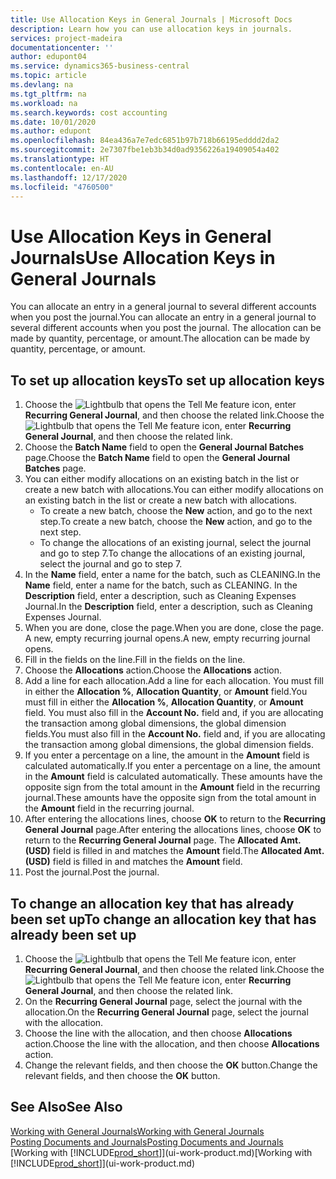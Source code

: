 ```yaml
---
title: Use Allocation Keys in General Journals | Microsoft Docs
description: Learn how you can use allocation keys in journals.
services: project-madeira
documentationcenter: ''
author: edupont04
ms.service: dynamics365-business-central
ms.topic: article
ms.devlang: na
ms.tgt_pltfrm: na
ms.workload: na
ms.search.keywords: cost accounting
ms.date: 10/01/2020
ms.author: edupont
ms.openlocfilehash: 84ea436a7e7edc6851b97b718b66195edddd2da2
ms.sourcegitcommit: 2e7307fbe1eb3b34d0ad9356226a19409054a402
ms.translationtype: HT
ms.contentlocale: en-AU
ms.lasthandoff: 12/17/2020
ms.locfileid: "4760500"
---
```

# <a name="use-allocation-keys-in-general-journals"></a><span data-ttu-id="cb6c2-103">Use Allocation Keys in General Journals</span><span class="sxs-lookup"><span data-stu-id="cb6c2-103">Use Allocation Keys in General Journals</span></span>
<span data-ttu-id="cb6c2-104">You can allocate an entry in a general journal to several different accounts when you post the journal.</span><span class="sxs-lookup"><span data-stu-id="cb6c2-104">You can allocate an entry in a general journal to several different accounts when you post the journal.</span></span> <span data-ttu-id="cb6c2-105">The allocation can be made by quantity, percentage, or amount.</span><span class="sxs-lookup"><span data-stu-id="cb6c2-105">The allocation can be made by quantity, percentage, or amount.</span></span>

## <a name="to-set-up-allocation-keys"></a><span data-ttu-id="cb6c2-106">To set up allocation keys</span><span class="sxs-lookup"><span data-stu-id="cb6c2-106">To set up allocation keys</span></span>
1. <span data-ttu-id="cb6c2-107">Choose the ![Lightbulb that opens the Tell Me feature](media/ui-search/search_small.png "Tell me what you want to do") icon, enter **Recurring General Journal**, and then choose the related link.</span><span class="sxs-lookup"><span data-stu-id="cb6c2-107">Choose the ![Lightbulb that opens the Tell Me feature](media/ui-search/search_small.png "Tell me what you want to do") icon, enter **Recurring General Journal**, and then choose the related link.</span></span>
2. <span data-ttu-id="cb6c2-108">Choose the **Batch Name** field to open the **General Journal Batches** page.</span><span class="sxs-lookup"><span data-stu-id="cb6c2-108">Choose the **Batch Name** field to open the **General Journal Batches** page.</span></span>
3. <span data-ttu-id="cb6c2-109">You can either modify allocations on an existing batch in the list or create a new batch with allocations.</span><span class="sxs-lookup"><span data-stu-id="cb6c2-109">You can either modify allocations on an existing batch in the list or create a new batch with allocations.</span></span>
   * <span data-ttu-id="cb6c2-110">To create a new batch, choose the **New** action, and go to the next step.</span><span class="sxs-lookup"><span data-stu-id="cb6c2-110">To create a new batch, choose the **New** action, and go to the next step.</span></span>
   * <span data-ttu-id="cb6c2-111">To change the allocations of an existing journal, select the journal and go to step 7.</span><span class="sxs-lookup"><span data-stu-id="cb6c2-111">To change the allocations of an existing journal, select the journal and go to step 7.</span></span>    
4. <span data-ttu-id="cb6c2-112">In the **Name** field, enter a name for the batch, such as CLEANING.</span><span class="sxs-lookup"><span data-stu-id="cb6c2-112">In the **Name** field, enter a name for the batch, such as CLEANING.</span></span> <span data-ttu-id="cb6c2-113">In the **Description** field, enter a description, such as Cleaning Expenses Journal.</span><span class="sxs-lookup"><span data-stu-id="cb6c2-113">In the **Description** field, enter a description, such as Cleaning Expenses Journal.</span></span>
5. <span data-ttu-id="cb6c2-114">When you are done, close the page.</span><span class="sxs-lookup"><span data-stu-id="cb6c2-114">When you are done, close the page.</span></span> <span data-ttu-id="cb6c2-115">A new, empty recurring journal opens.</span><span class="sxs-lookup"><span data-stu-id="cb6c2-115">A new, empty recurring journal opens.</span></span>
6. <span data-ttu-id="cb6c2-116">Fill in the fields on the line.</span><span class="sxs-lookup"><span data-stu-id="cb6c2-116">Fill in the fields on the line.</span></span>
7. <span data-ttu-id="cb6c2-117">Choose the **Allocations** action.</span><span class="sxs-lookup"><span data-stu-id="cb6c2-117">Choose the **Allocations** action.</span></span>
8. <span data-ttu-id="cb6c2-118">Add a line for each allocation.</span><span class="sxs-lookup"><span data-stu-id="cb6c2-118">Add a line for each allocation.</span></span> <span data-ttu-id="cb6c2-119">You must fill in either the **Allocation %**, **Allocation Quantity**, or **Amount** field.</span><span class="sxs-lookup"><span data-stu-id="cb6c2-119">You must fill in either the **Allocation %**, **Allocation Quantity**, or **Amount** field.</span></span> <span data-ttu-id="cb6c2-120">You must also fill in the **Account No.** field and, if you are allocating the transaction among global dimensions, the global dimension fields.</span><span class="sxs-lookup"><span data-stu-id="cb6c2-120">You must also fill in the **Account No.** field and, if you are allocating the transaction among global dimensions, the global dimension fields.</span></span>
9. <span data-ttu-id="cb6c2-121">If you enter a percentage on a line, the amount in the **Amount** field is calculated automatically.</span><span class="sxs-lookup"><span data-stu-id="cb6c2-121">If you enter a percentage on a line, the amount in the **Amount** field is calculated automatically.</span></span> <span data-ttu-id="cb6c2-122">These amounts have the opposite sign from the total amount in the **Amount** field in the recurring journal.</span><span class="sxs-lookup"><span data-stu-id="cb6c2-122">These amounts have the opposite sign from the total amount in the **Amount** field in the recurring journal.</span></span>
10. <span data-ttu-id="cb6c2-123">After entering the allocations lines, choose **OK** to return to the **Recurring General Journal** page.</span><span class="sxs-lookup"><span data-stu-id="cb6c2-123">After entering the allocations lines, choose **OK** to return to the **Recurring General Journal** page.</span></span> <span data-ttu-id="cb6c2-124">The **Allocated Amt. (USD)** field is filled in and matches the **Amount** field.</span><span class="sxs-lookup"><span data-stu-id="cb6c2-124">The **Allocated Amt. (USD)** field is filled in and matches the **Amount** field.</span></span>
11. <span data-ttu-id="cb6c2-125">Post the journal.</span><span class="sxs-lookup"><span data-stu-id="cb6c2-125">Post the journal.</span></span>

## <a name="to-change-an-allocation-key-that-has-already-been-set-up"></a><span data-ttu-id="cb6c2-126">To change an allocation key that has already been set up</span><span class="sxs-lookup"><span data-stu-id="cb6c2-126">To change an allocation key that has already been set up</span></span>
1. <span data-ttu-id="cb6c2-127">Choose the ![Lightbulb that opens the Tell Me feature](media/ui-search/search_small.png "Tell me what you want to do") icon, enter **Recurring General Journal**, and then choose the related link.</span><span class="sxs-lookup"><span data-stu-id="cb6c2-127">Choose the ![Lightbulb that opens the Tell Me feature](media/ui-search/search_small.png "Tell me what you want to do") icon, enter **Recurring General Journal**, and then choose the related link.</span></span>
2. <span data-ttu-id="cb6c2-128">On the **Recurring General Journal** page, select the journal with the allocation.</span><span class="sxs-lookup"><span data-stu-id="cb6c2-128">On the **Recurring General Journal** page, select the journal with the allocation.</span></span>
3. <span data-ttu-id="cb6c2-129">Choose the line with the allocation, and then choose **Allocations** action.</span><span class="sxs-lookup"><span data-stu-id="cb6c2-129">Choose the line with the allocation, and then choose **Allocations** action.</span></span>
4. <span data-ttu-id="cb6c2-130">Change the relevant fields, and then choose the **OK** button.</span><span class="sxs-lookup"><span data-stu-id="cb6c2-130">Change the relevant fields, and then choose the **OK** button.</span></span>

## <a name="see-also"></a><span data-ttu-id="cb6c2-131">See Also</span><span class="sxs-lookup"><span data-stu-id="cb6c2-131">See Also</span></span>
[<span data-ttu-id="cb6c2-132">Working with General Journals</span><span class="sxs-lookup"><span data-stu-id="cb6c2-132">Working with General Journals</span></span>](ui-work-general-journals.md)  
[<span data-ttu-id="cb6c2-133">Posting Documents and Journals</span><span class="sxs-lookup"><span data-stu-id="cb6c2-133">Posting Documents and Journals</span></span>](ui-post-documents-journals.md)  
<span data-ttu-id="cb6c2-134">[Working with [!INCLUDE[prod_short](includes/prod_short.md)]](ui-work-product.md)</span><span class="sxs-lookup"><span data-stu-id="cb6c2-134">[Working with [!INCLUDE[prod_short](includes/prod_short.md)]](ui-work-product.md)</span></span>

